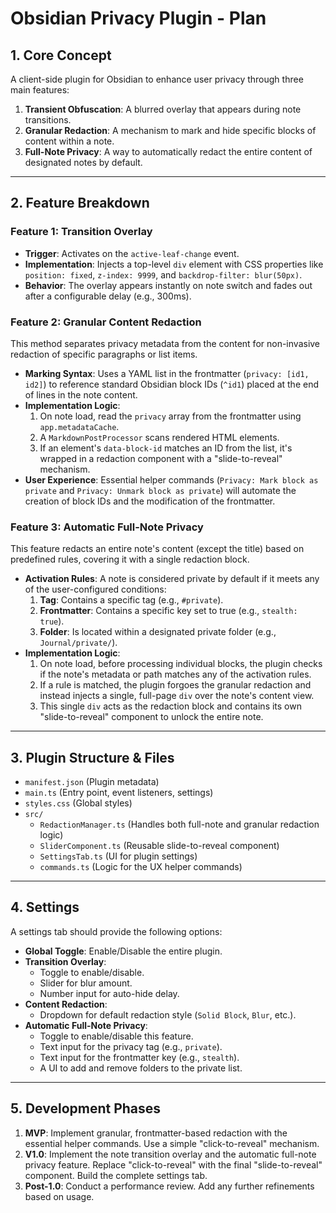 # Obsidian Privacy Plugin - Plan

## 1. Core Concept

A client-side plugin for Obsidian to enhance user privacy through three main features:
1.  **Transient Obfuscation**: A blurred overlay that appears during note transitions.
2.  **Granular Redaction**: A mechanism to mark and hide specific blocks of content within a note.
3.  **Full-Note Privacy**: A way to automatically redact the entire content of designated notes by default.

---

## 2. Feature Breakdown

### Feature 1: Transition Overlay

* **Trigger**: Activates on the `active-leaf-change` event.
* **Implementation**: Injects a top-level `div` element with CSS properties like `position: fixed`, `z-index: 9999`, and `backdrop-filter: blur(50px)`.
* **Behavior**: The overlay appears instantly on note switch and fades out after a configurable delay (e.g., 300ms).

### Feature 2: Granular Content Redaction

This method separates privacy metadata from the content for non-invasive redaction of specific paragraphs or list items.

* **Marking Syntax**: Uses a YAML list in the frontmatter (`privacy: [id1, id2]`) to reference standard Obsidian block IDs (`^id1`) placed at the end of lines in the note content.
* **Implementation Logic**:
    1.  On note load, read the `privacy` array from the frontmatter using `app.metadataCache`.
    2.  A `MarkdownPostProcessor` scans rendered HTML elements.
    3.  If an element's `data-block-id` matches an ID from the list, it's wrapped in a redaction component with a "slide-to-reveal" mechanism.
* **User Experience**: Essential helper commands (`Privacy: Mark block as private` and `Privacy: Unmark block as private`) will automate the creation of block IDs and the modification of the frontmatter.

### Feature 3: Automatic Full-Note Privacy

This feature redacts an entire note's content (except the title) based on predefined rules, covering it with a single redaction block.

* **Activation Rules**: A note is considered private by default if it meets any of the user-configured conditions:
    1.  **Tag**: Contains a specific tag (e.g., `#private`).
    2.  **Frontmatter**: Contains a specific key set to true (e.g., `stealth: true`).
    3.  **Folder**: Is located within a designated private folder (e.g., `Journal/private/`).
* **Implementation Logic**:
    1.  On note load, before processing individual blocks, the plugin checks if the note's metadata or path matches any of the activation rules.
    2.  If a rule is matched, the plugin forgoes the granular redaction and instead injects a single, full-page `div` over the note's content view.
    3.  This single `div` acts as the redaction block and contains its own "slide-to-reveal" component to unlock the entire note.

---

## 3. Plugin Structure & Files

* `manifest.json` (Plugin metadata)
* `main.ts` (Entry point, event listeners, settings)
* `styles.css` (Global styles)
* `src/`
    * `RedactionManager.ts` (Handles both full-note and granular redaction logic)
    * `SliderComponent.ts` (Reusable slide-to-reveal component)
    * `SettingsTab.ts` (UI for plugin settings)
    * `commands.ts` (Logic for the UX helper commands)

---

## 4. Settings

A settings tab should provide the following options:

* **Global Toggle**: Enable/Disable the entire plugin.
* **Transition Overlay**:
    * Toggle to enable/disable.
    * Slider for blur amount.
    * Number input for auto-hide delay.
* **Content Redaction**:
    * Dropdown for default redaction style (`Solid Block`, `Blur`, etc.).
* **Automatic Full-Note Privacy**:
    * Toggle to enable/disable this feature.
    * Text input for the privacy tag (e.g., `private`).
    * Text input for the frontmatter key (e.g., `stealth`).
    * A UI to add and remove folders to the private list.

---

## 5. Development Phases

1.  **MVP**: Implement granular, frontmatter-based redaction with the essential helper commands. Use a simple "click-to-reveal" mechanism.
2.  **V1.0**: Implement the note transition overlay and the automatic full-note privacy feature. Replace "click-to-reveal" with the final "slide-to-reveal" component. Build the complete settings tab.
3.  **Post-1.0**: Conduct a performance review. Add any further refinements based on usage.

